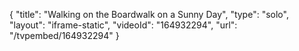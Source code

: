 {
    "title": "Walking on the Boardwalk on a Sunny Day",
    "type": "solo",
    "layout": "iframe-static",
    "videoId": "164932294",
    "url": "\/tvpembed\/164932294"
}